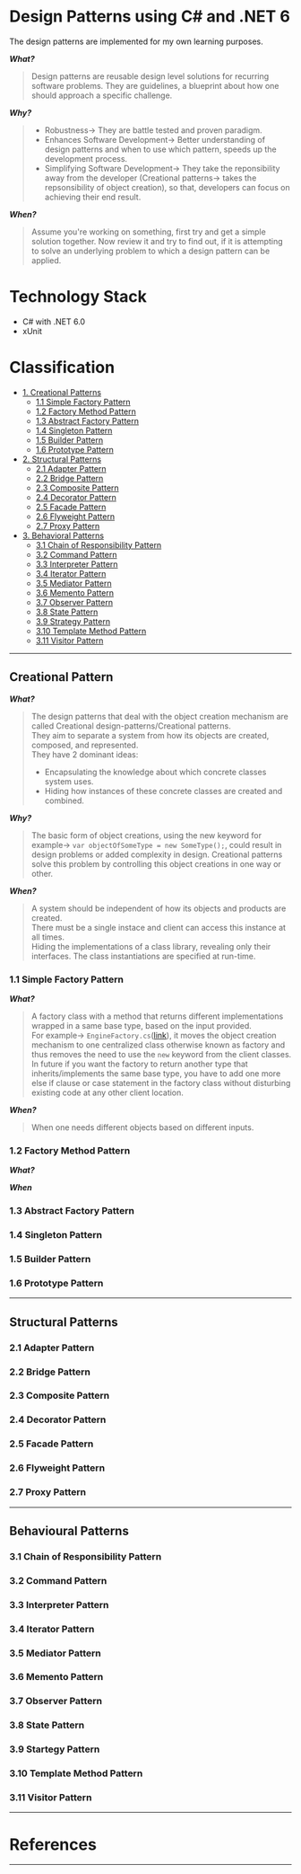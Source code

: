 # Design Patterns using C# and .NET 6
The design patterns are implemented for my own learning purposes.

**_What?_**
> Design patterns are reusable design level solutions for recurring software problems.
> They are guidelines, a blueprint about how one should approach a specific challenge.

**_Why?_**
> - Robustness→ They are battle tested and proven paradigm.
> - Enhances Software Development→ Better understanding of design patterns and when to use which pattern, speeds up the development process.
> - Simplifying Software Development→ They take the reponsibility away from the developer (Creational patterns→ takes the repsonsibility of object creation), so that, developers can focus on achieving their end result.

**_When?_**
> Assume you're working on something, first try and get a simple solution together.
> Now review it and try to find out, if it is attempting to solve an underlying problem to which a design pattern can be applied.

# Technology Stack
- C# with .NET 6.0
- xUnit

# Classification
- [1. Creational Patterns](#1-creational-pattern)
    - [1.1 Simple Factory Pattern](#11-simple-factory-pattern)
    - [1.2 Factory Method Pattern](#12-factory-method-pattern)
    - [1.3 Abstract Factory Pattern](#13-abstract-factory-pattern)
    - [1.4 Singleton Pattern](#14-singleton-pattern)
    - [1.5 Builder Pattern](#15-builder-pattern)
    - [1.6 Prototype Pattern](#16-prototype-pattern)
- [2. Structural Patterns](#2-structural-pattern)
    - [2.1 Adapter Pattern](#21-adapter-pattern)
    - [2.2 Bridge Pattern](#22-bridge-pattern)
    - [2.3 Composite Pattern](#23-composite-pattern)
    - [2.4 Decorator Pattern](#24-decorator-pattern)
    - [2.5 Facade Pattern](#25-facade-pattern)
    - [2.6 Flyweight Pattern](#26-flyweight-pattern)
    - [2.7 Proxy Pattern](#27-proxy-pattern)
- [3. Behavioral Patterns](#3-behavioral-pattern)
    - [3.1 Chain of Responsibility Pattern](#31-chain-of-responsibility-pattern)
    - [3.2 Command Pattern](#32-command-pattern)
    - [3.3 Interpreter Pattern](#33-interpreter-pattern)
    - [3.4 Iterator Pattern](#34-iterator-pattern)
    - [3.5 Mediator Pattern](#35-mediator-pattern)
    - [3.6 Memento Pattern](#36-memento-pattern)
    - [3.7 Observer Pattern](#37-observer-pattern)
    - [3.8 State Pattern](#38-state-pattern)
    - [3.9 Strategy Pattern](#39-strategy-pattern)
    - [3.10 Template Method Pattern](#310-template-method-pattern)
    - [3.11 Visitor Pattern](#311-visitor-pattern)
***
## Creational Pattern
**_What?_**
> The design patterns that deal with the object creation mechanism are called Creational design-patterns/Creational patterns.<br>
> They aim to separate a system from how its objects are created, composed, and represented.<br>
> They have 2 dominant ideas:
> - Encapsulating the knowledge about which concrete classes system uses.
> - Hiding how instances of these concrete classes are created and combined.

**_Why?_**
> The basic form of object creations, using the new keyword for example→ `var objectOfSomeType = new SomeType();`, could result in design problems or added complexity in design.
> Creational patterns solve this problem by controlling this object creations in one way or other.

**_When?_**
> A system should be independent of how its objects and products are created.<br>
> There must be a single instace and client can access this instance at all times.<br>
> Hiding the implementations of a class library, revealing only their interfaces. The class instantiations are specified at run-time.

### 1.1 Simple Factory Pattern
**_What?_**
> A factory class with a method that returns different implementations wrapped in a same base type, based on the input provided.<br>
> For example→ `EngineFactory.cs`([link](https://github.com/phougatv/vp-design-patterns/blob/master/src/Creational/1_SimpleFactory/Factories/EngineFactory.cs)), it moves the object creation mechanism to one centralized class otherwise known as factory and thus removes the need to use the `new` keyword from the client classes.
> In future if you want the factory to return another type that inherits/implements the same base type, you have to add one more else if clause or case statement in the factory class without disturbing existing code at any other client location.

**_When?_**
> When one needs different objects based on different inputs.<br>

### 1.2 Factory Method Pattern
**_What?_**

**_When_**

### 1.3 Abstract Factory Pattern
### 1.4 Singleton Pattern
### 1.5 Builder Pattern
### 1.6 Prototype Pattern
***
## Structural Patterns
### 2.1 Adapter Pattern
### 2.2 Bridge Pattern
### 2.3 Composite Pattern
### 2.4 Decorator Pattern
### 2.5 Facade Pattern
### 2.6 Flyweight Pattern
### 2.7 Proxy Pattern
***
## Behavioural Patterns
### 3.1 Chain of Responsibility Pattern
### 3.2 Command Pattern
### 3.3 Interpreter Pattern
### 3.4 Iterator Pattern
### 3.5 Mediator Pattern
### 3.6 Memento Pattern
### 3.7 Observer Pattern
### 3.8 State Pattern
### 3.9 Startegy Pattern
### 3.10 Template Method Pattern
### 3.11 Visitor Pattern
***
# References
***
